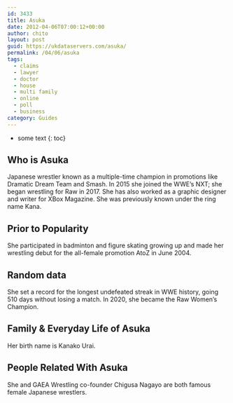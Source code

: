 ```yaml
---
id: 3433
title: Asuka
date: 2012-04-06T07:00:12+00:00
author: chito
layout: post
guid: https://ukdataservers.com/asuka/
permalink: /04/06/asuka
tags:
  - claims
  - lawyer
  - doctor
  - house
  - multi family
  - online
  - poll
  - business
category: Guides
---
```


* some text
{: toc}
          
          
## Who is  Asuka
                  
                  
                  
Japanese wrestler known as a multiple-time champion in promotions like Dramatic Dream Team and Smash. In 2015 she joined the WWE&#8217;s NXT; she began wrestling for Raw in 2017. She has also worked as a graphic designer and writer for XBox Magazine. She was previously known under the ring name Kana. 
                  
                
                
                
## Prior to Popularity 
                  
                  
                  
She participated in badminton and figure skating growing up and made her wrestling debut for the all-female promotion AtoZ in June 2004.
                  
                
                
                
## Random data 
                  
                  
                  
She set a record for the longest undefeated streak in WWE history, going 510 days without losing a match. In 2020, she became the Raw Women&#8217;s Champion.
                  
                
                
                
## Family & Everyday Life of Asuka
                  
                  
                  
Her birth name is Kanako Urai.
                  
                
                
                
## People Related With  Asuka
                  
                  
                  
She and GAEA Wrestling co-founder Chigusa Nagayo are both famous female Japanese wrestlers.
                  
                
              
            
          
          
          
    
    
  
